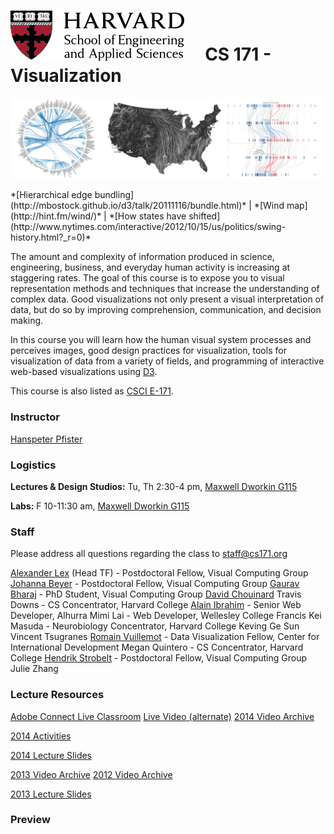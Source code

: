 # ![](i/seas.png) &nbsp; &nbsp; CS 171 - Visualization

![](i/teaser.png)

<div class="credits">*[Hierarchical edge bundling](http://mbostock.github.io/d3/talk/20111116/bundle.html)* | *[Wind map](http://hint.fm/wind/)* | *[How states have shifted](http://www.nytimes.com/interactive/2012/10/15/us/politics/swing-history.html?_r=0)*</div>

The amount and complexity of information produced in science, engineering, business, and everyday human activity is increasing at staggering rates. The goal of this course is to expose you to visual representation methods and techniques that increase the understanding of complex data. Good visualizations not only present a visual interpretation of data, but do so by improving comprehension, communication, and decision making.

In this course you will learn how the human visual system processes and perceives images, good design practices for visualization, tools for visualization of data from a variety of fields, and programming of interactive web-based visualizations using [D3](http://d3js.org/).

This course is also listed as [CSCI E-171](http://www.extension.harvard.edu/courses/24028). 

### Instructor

[Hanspeter Pfister](http://vcg.seas.harvard.edu)

### Logistics

**Lectures & Design Studios:** Tu, Th 2:30-4 pm, [Maxwell Dworkin G115](http://maps.google.com/maps?f=q&source=s_q&hl=en&geocode=&q=33+Oxford+St,+Cambridge,+MA+02138,+USA&sll=42.374136,-71.12183&sspn=0.009384,0.022724&ie=UTF8&hq=&hnear=33+Oxford+St,+Cambridge,+Middlesex,+Massachusetts+02138&ll=42.378773,-71.116819&spn=0.009384,0.022724&z=16)

**Labs:** F 10-11:30 am, [Maxwell Dworkin G115](http://maps.google.com/maps?f=q&source=s_q&hl=en&geocode=&q=33+Oxford+St,+Cambridge,+MA+02138,+USA&sll=42.374136,-71.12183&sspn=0.009384,0.022724&ie=UTF8&hq=&hnear=33+Oxford+St,+Cambridge,+Middlesex,+Massachusetts+02138&ll=42.378773,-71.116819&spn=0.009384,0.022724&z=16) 

### Staff

Please address all questions regarding the class to [staff@cs171.org](mailto:staff@cs171.org)

[Alexander Lex](http://alexander-lex.com) (Head TF) - Postdoctoral Fellow, Visual Computing Group
[Johanna Beyer](http://people.seas.harvard.edu/~jbeyer/) - Postdoctoral Fellow, Visual Computing Group
[Gaurav Bharaj](http://people.seas.harvard.edu/~gaurav/) - PhD Student, Visual Computing Group
[David Chouinard](http://davidchouinard.com/)
Travis Downs - CS Concentrator, Harvard College
[Alain Ibrahim](http://alainibrahim.com) - Senior Web Developer, Alhurra
Mimi Lai -  Web Developer, Wellesley College
Francis Kei Masuda - Neurobiology Concentrator, Harvard College
Keving Ge Sun 
Vincent Tsugranes
[Romain Vuillemot](http://romain.vuillemot.net/) - Data Visualization Fellow, Center for International Development
Megan Quintero - CS Concentrator, Harvard College
[Hendrik Strobelt](http://hendrik.strobelt.com/) - Postdoctoral Fellow, Visual Computing Group
Julie Zhang


### Lecture Resources


[Adobe Connect Live Classroom](http://continuinged.adobeconnect.com/cs_171)
[Live Video (alternate)](http://cm.dce.harvard.edu/2014/02/24028/liveClassroom.shtml)
[2014 Video Archive](http://cm.dce.harvard.edu/2014/02/24028/publicationListing.shtml)

[2014 Activities](https://docs.google.com/a/g.harvard.edu/document/d/1XZjODqfYN3YRvPJuthmNWSYxrTcy_3bniR5rY9fVrV4)

[2014 Lecture Slides](https://drive.google.com/folderview?id=0BxYkKyLxfsNVN2l0Y1lFbUdIOGc)

[2013 Video Archive](http://cm.dce.harvard.edu/2013/02/22872/publicationListing.shtml)
[2012 Video Archive](http://cm.dce.harvard.edu/2012/02/22872/publicationListing.shtml)

[2013 Lecture Slides](https://drive.google.com/#folders/0BxYkKyLxfsNVVkFKdnlSRHhRWU0)

### Preview

[](http://www.youtube.com/watch?v=CEJ20OPdCFg)


